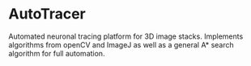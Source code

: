 # AutoTracer
Automated neuronal tracing platform for 3D image stacks. Implements algorithms from openCV and ImageJ as well as a general A* search algorithm for full automation.
